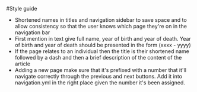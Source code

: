 #Style guide

* Shortened names in titles and navigation sidebar to save space and to allow consistency so that the user knows which page they're on in the navigation bar
* First mention in text give full name, year of birth and year of death. Year of birth and year of death should be presented in the form (xxxx - yyyy)
* If the page relates to an individual then the title is their shortened name followed by a dash and then a brief description of the content of the article
* Adding a new page make sure that it's prefixed with a number that it'll navigate correctly through the previous and next buttons. Add it into navigation.yml in the right place given the number it's been assigned.
